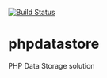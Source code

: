 [![Build Status](https://travis-ci.org/giraldomauricio/phpdatastore.svg?branch=master)](https://travis-ci.org/giraldomauricio/phpdatastore)

# phpdatastore
PHP Data Storage solution

